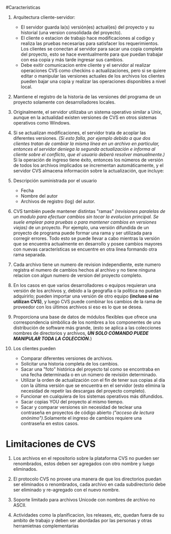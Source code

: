 #Características

1. Arquitectura cliente-servidor: 
	* El servidor guarda la(s) versión(es) actual(es) del proyecto y su historial (una version consolidada del proyecto). 
	* El cliente o estacion de trabajo hace modificaciones al codigo y realiza las pruebas necesarias para satisfacer los requerimientos. Los clientes se conectan al servidor para sacar una copia completa del proyecto, esto se hace eventualmente para que puedan trabajar con esa copia y más tarde ingresar sus cambios.
	* Debe exitir comunicacion entre cliente y el servidor al realizar operaciones CVS como checkins o actualizaciones, pero si se quiere editar o manipular las versiones actuales de los archivos los clientes pueden bajar una copia y realizar las operaciones disponibles a nivel local.

2. Mantiene el registro de la historia de las versiones del programa de un proyecto solamente con desarrolladores locales.

3. Originalmente, el servidor utilizaba un sistema operativo similar a Unix, aunque en la actualidad existen versiones de CVS en otros sistemas operativos como Windows.

4. Si se actualizan modificaciones, el servidor trata de acoplar las diferentes versiones. *(Si esto falla, por ejemplo debido a que dos clientes tratan de cambiar la misma línea en un archivo en particular, entonces el servidor deniega la segunda actualización e informa al cliente sobre el conflicto, que el usuario deberá resolver manualmente.)* Si la operación de ingreso tiene éxito, entonces los números de versión de todos los archivos implicados se incrementan automáticamente, y el servidor CVS almacena información sobre la actualización, que incluye:

5. Descripción suministrada por el usuario
	* Fecha 
	* Nombre del autor
	* Archivos de registro (log) del autor.

6. CVS también puede mantener distintas "ramas" *(revisiones paralelas de un modulo para efectuar cambios sin tocar la evolucion principal. Se suele emplear para pruebas o para mantener cambios en versiones viejas)* de un proyecto. Por ejemplo, una versión difundida de un proyecto de programa puede formar una rama y ser utilizada para corregir errores. Todo esto se puede llevar a cabo mientras la versión que se encuentra actualmente en desarrollo y posee cambios mayores con nuevas características se encuentre en otra línea formando otra rama separada.

7. Cada archivo tiene un numero de revision independiente, este numero registra el numero de cambios hechos al archivo y no tiene ninguna relacion con algun numero de version del proyecto completo. 

8. En los casos en que varios desarrolladores o equipos requieran una versión de los archivos y, debido a la geografía o la política no puedan adquirirlo; pueden importar una versión de otro equipo **(incluso si no utilizan CVS)**, y luego CVS puede combinar los cambios de la rama de proveedor con los últimos archivos si eso es lo que se desea.

9. Proporciona una base de datos de módulos flexibles que ofrece una correspondencia simbólica de los nombres a los componentes de una distribución de software más grande, (esto se aplica a las colecciones nombres de directorios y archivos, ***UN SOLO COMANDO PUEDE MANIPULAR TODA LA COLECCION.***)

10. Los clientes pueden
	* Comparar diferentes versiones de archivos.
	* Solicitar una historia completa de los cambios.
	* Sacar una "foto" histórica del proyecto tal como se encontraba en una fecha determinada o en un número de revisión determinado. 
	* Utilizar la orden de actualización con el fin de tener sus copias al día con la última versión que se encuentra en el servidor (esto elimina la necesidad de repetir las descargas del proyecto completo).
	* Funcionar en cualquiera de los sistemas operativos más difundidos.
	* Sacar copias YOU del proyecto al mismo tiempo.
	* Sacar y comparar versiones sin necesidad de teclear una contraseña en proyectos de código abierto *("acceso de lectura anónimo")*.Solamente el ingreso de cambios requiere una contraseña en estos casos.


# Limitaciones de CVS
1. Los archivos en el repositorio sobre la plataforma CVS no pueden ser renombrados, estos deben ser agregados con otro nombre y luego eliminados.

2. El protocolo CVS no provee una manera de que los directorios puedan ser eliminados o renombrados, cada archivo en cada subdirectorio debe ser eliminado y re-agregado con el nuevo nombre. 

3. Soporte limitado para archivos Unicode con nombres de archivo no ASCII.

4. Actividades como la planificacion, los releases, etc, quedan fuera de su ambito de trabajo y deben ser abordadas por las personas y otras herramietnas complementarias
